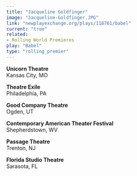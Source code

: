 ```yaml
---
title: "Jacqueline Goldfinger"
image: "Jacqueline-Goldfinger.JPG"
link: "newplayexchange.org/plays/118761/babel"
current: "true"
related:
- Rolling World Premieres
play: "Babel"
type: "rolling_premier"
---
```


**Unicorn Theatre**\
Kansas City, MO

**Theatre Exile**\
Philadelphia, PA

**Good Company Theatre**\
Ogden, UT

**Contemporary American Theater Festival**\
Shepherdstown, WV

**Passage Theatre**\
Trenton, NJ

**Florida Studio Theatre**\
Sarasota, FL
